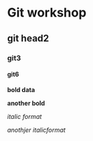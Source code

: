 # Git workshop
## git head2
### git3
#### git6

**bold data**

__another bold__

*italic format*

_anothjer italicformat_
